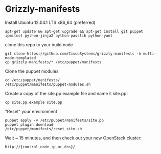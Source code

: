 Grizzly-manifests
================

Install Ubuntu 12.04.1 LTS x86_64 (preferred)

	apt-get update && apt-get upgrade && apt-get install git puppet ipmitool python-jinja2 python-passlib python-yaml

clone this repo to your build node

	git clone https://github.com/CiscoSystems/grizzly-manifests -b multi-node-templated
	cp grizzly-manifests/* /etc/puppet/manifests

Clone the puppet modules

	cd /etc/puppet/manifests/
	/etc/puppet/manifests/puppet-modules.sh

Create a copy of the site.pp.example file and name it site.pp:

	cp site.pp.example site.pp

"Reset" your environment

	puppet apply -v /etc/puppet/manifests/site.pp
	puppet plugin download
	/etc/puppet/manifests/reset_site.sh

Wait ~ 15 minutes, and then check out your new OpenStack cluster:

	http://{control_node_ip_or_dns}/


